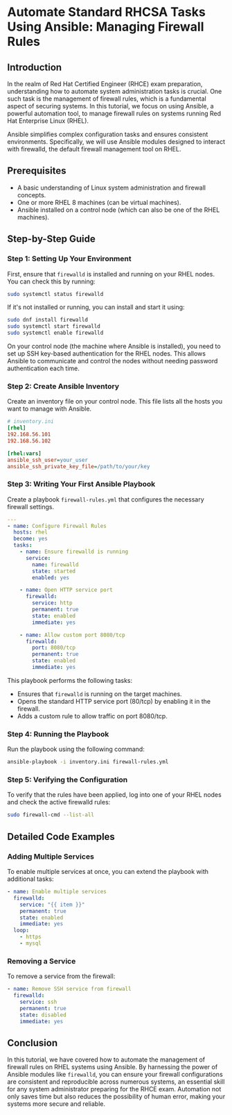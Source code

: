# Automate Standard RHCSA Tasks Using Ansible: Managing Firewall Rules

## Introduction

In the realm of Red Hat Certified Engineer (RHCE) exam preparation, understanding how to automate system administration tasks is crucial. One such task is the management of firewall rules, which is a fundamental aspect of securing systems. In this tutorial, we focus on using Ansible, a powerful automation tool, to manage firewall rules on systems running Red Hat Enterprise Linux (RHEL).

Ansible simplifies complex configuration tasks and ensures consistent environments. Specifically, we will use Ansible modules designed to interact with firewalld, the default firewall management tool on RHEL.

## Prerequisites

- A basic understanding of Linux system administration and firewall concepts.
- One or more RHEL 8 machines (can be virtual machines).
- Ansible installed on a control node (which can also be one of the RHEL machines).

## Step-by-Step Guide

### Step 1: Setting Up Your Environment

First, ensure that `firewalld` is installed and running on your RHEL nodes. You can check this by running:

```bash
sudo systemctl status firewalld
```

If it's not installed or running, you can install and start it using:

```bash
sudo dnf install firewalld
sudo systemctl start firewalld
sudo systemctl enable firewalld
```

On your control node (the machine where Ansible is installed), you need to set up SSH key-based authentication for the RHEL nodes. This allows Ansible to communicate and control the nodes without needing password authentication each time.

### Step 2: Create Ansible Inventory

Create an inventory file on your control node. This file lists all the hosts you want to manage with Ansible.

```ini
# inventory.ini
[rhel]
192.168.56.101
192.168.56.102

[rhel:vars]
ansible_ssh_user=your_user
ansible_ssh_private_key_file=/path/to/your/key
```

### Step 3: Writing Your First Ansible Playbook

Create a playbook `firewall-rules.yml` that configures the necessary firewall settings.

```yaml
---
- name: Configure Firewall Rules
  hosts: rhel
  become: yes
  tasks:
    - name: Ensure firewalld is running
      service:
        name: firewalld
        state: started
        enabled: yes

    - name: Open HTTP service port
      firewalld:
        service: http
        permanent: true
        state: enabled
        immediate: yes

    - name: Allow custom port 8080/tcp
      firewalld:
        port: 8080/tcp
        permanent: true
        state: enabled
        immediate: yes
```

This playbook performs the following tasks:
- Ensures that `firewalld` is running on the target machines.
- Opens the standard HTTP service port (80/tcp) by enabling it in the firewall.
- Adds a custom rule to allow traffic on port 8080/tcp.

### Step 4: Running the Playbook

Run the playbook using the following command:

```bash
ansible-playbook -i inventory.ini firewall-rules.yml
```

### Step 5: Verifying the Configuration

To verify that the rules have been applied, log into one of your RHEL nodes and check the active firewalld rules:

```bash
sudo firewall-cmd --list-all
```

## Detailed Code Examples

### Adding Multiple Services

To enable multiple services at once, you can extend the playbook with additional tasks:

```yaml
- name: Enable multiple services
  firewalld:
    service: "{{ item }}"
    permanent: true
    state: enabled
    immediate: yes
  loop:
    - https
    - mysql
```

### Removing a Service

To remove a service from the firewall:

```yaml
- name: Remove SSH service from firewall
  firewalld:
    service: ssh
    permanent: true
    state: disabled
    immediate: yes
```

## Conclusion

In this tutorial, we have covered how to automate the management of firewall rules on RHEL systems using Ansible. By harnessing the power of Ansible modules like `firewalld`, you can ensure your firewall configurations are consistent and reproducible across numerous systems, an essential skill for any system administrator preparing for the RHCE exam. Automation not only saves time but also reduces the possibility of human error, making your systems more secure and reliable.